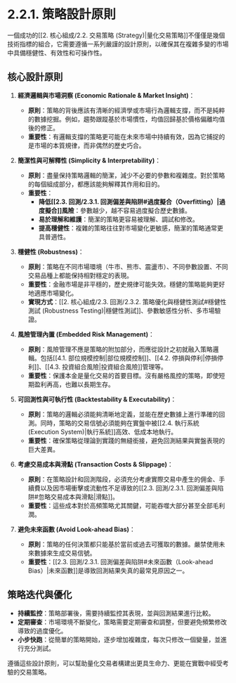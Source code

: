 # 2.2.1. 策略設計原則

一個成功的[[2. 核心組成/2.2. 交易策略 (Strategy)|量化交易策略]]不僅僅是幾個技術指標的組合，它需要遵循一系列嚴謹的設計原則，以確保其在複雜多變的市場中具備穩健性、有效性和可操作性。

## 核心設計原則

1.  **經濟邏輯與市場洞察 (Economic Rationale & Market Insight)**：
    *   **原則**：策略的背後應該有清晰的經濟學或市場行為邏輯支撐，而不是純粹的數據挖掘。例如，趨勢跟蹤基於市場慣性，均值回歸基於價格偏離均值後的修正。
    *   **重要性**：有邏輯支撐的策略更可能在未來市場中持續有效，因為它捕捉的是市場的本質規律，而非偶然的歷史巧合。

2.  **簡潔性與可解釋性 (Simplicity & Interpretability)**：
    *   **原則**：盡量保持策略邏輯的簡潔，減少不必要的參數和複雜度。對於策略的每個組成部分，都應該能夠解釋其作用和目的。
    *   **重要性**：
        *   **降低[[2.3. 回測/2.3.1. 回測偏差與陷阱#過度擬合（Overfitting）|過度擬合]]風險**：參數越少，越不容易過度擬合歷史數據。
        *   **易於理解和維護**：簡潔的策略更容易被理解、調試和修改。
        *   **提高穩健性**：複雜的策略往往對市場變化更敏感，簡潔的策略通常更具普適性。

3.  **穩健性 (Robustness)**：
    *   **原則**：策略在不同市場環境（牛市、熊市、震盪市）、不同參數設置、不同交易品種上都能保持相對穩定的表現。
    *   **重要性**：金融市場是非平穩的，歷史規律可能失效。穩健的策略能夠更好地適應市場變化。
    *   **實現方式**：[[2. 核心組成/2.3. 回測/2.3.2. 策略優化與穩健性測試#穩健性測試 (Robustness Testing)|穩健性測試]]、參數敏感性分析、多市場驗證。

4.  **風險管理內置 (Embedded Risk Management)**：
    *   **原則**：風險管理不應是策略的附加部分，而應從設計之初就融入策略邏輯。包括[[4.1. 部位規模控制|部位規模控制]]、[[4.2. 停損與停利|停損停利]]、[[4.3. 投資組合風險|投資組合風險]]管理等。
    *   **重要性**：保護本金是量化交易的首要目標。沒有嚴格風控的策略，即使短期盈利再高，也難以長期生存。

5.  **可回測性與可執行性 (Backtestability & Executability)**：
    *   **原則**：策略的邏輯必須能夠清晰地定義，並能在歷史數據上進行準確的回測。同時，策略的交易信號必須能夠在實盤中被[[2.4. 執行系統 (Execution System)|執行系統]]高效、低成本地執行。
    *   **重要性**：確保策略從理論到實踐的無縫銜接，避免回測結果與實盤表現的巨大差異。

6.  **考慮交易成本與滑點 (Transaction Costs & Slippage)**：
    *   **原則**：在策略設計和回測階段，必須充分考慮實際交易中產生的佣金、手續費以及因市場衝擊或流動性不足導致的[[2.3. 回測/2.3.1. 回測偏差與陷阱#忽略交易成本與滑點|滑點]]。
    *   **重要性**：這些成本對於高頻策略尤其關鍵，可能吞噬大部分甚至全部毛利潤。

7.  **避免未來函數 (Avoid Look-ahead Bias)**：
    *   **原則**：策略的任何決策都只能基於當前或過去可獲取的數據。嚴禁使用未來數據來生成交易信號。
    *   **重要性**：[[2.3. 回測/2.3.1. 回測偏差與陷阱#未來函數（Look-ahead Bias）|未來函數]]是導致回測結果失真的最常見原因之一。

## 策略迭代與優化

-   **持續監控**：策略部署後，需要持續監控其表現，並與回測結果進行比較。
-   **定期審查**：市場環境不斷變化，策略需要定期審查和調整，但要避免頻繁修改導致的過度優化。
-   **小步快跑**：從簡單的策略開始，逐步增加複雜度，每次只修改一個變量，並進行充分測試。

遵循這些設計原則，可以幫助量化交易者構建出更具生命力、更能在實戰中經受考驗的交易策略。